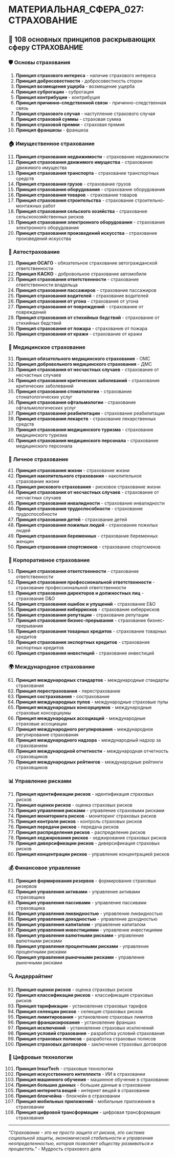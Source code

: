 # МАТЕРИАЛЬНАЯ_СФЕРА_027: СТРАХОВАНИЕ

## 🌟 108 основных принципов раскрывающих сферу СТРАХОВАНИЕ

### 🛡️ Основы страхования

1. **Принцип страхового интереса** - наличие страхового интереса
2. **Принцип добросовестности** - добросовестность сторон
3. **Принцип возмещения ущерба** - возмещение ущерба
4. **Принцип суброгации** - суброгация
5. **Принцип контрибуции** - контрибуция
6. **Принцип причинно-следственной связи** - причинно-следственная связь
7. **Принцип страхового случая** - наступление страхового случая
8. **Принцип страховой суммы** - страховая сумма
9. **Принцип страховой премии** - страховая премия
10. **Принцип франшизы** - франшиза

### 🏠 Имущественное страхование

11. **Принцип страхования недвижимости** - страхование недвижимости
12. **Принцип страхования движимого имущества** - страхование движимого имущества
13. **Принцип страхования транспорта** - страхование транспортных средств
14. **Принцип страхования грузов** - страхование грузов
15. **Принцип страхования оборудования** - страхование оборудования
16. **Принцип страхования товаров** - страхование товаров
17. **Принцип страхования строительства** - страхование строительно-монтажных работ
18. **Принцип страхования сельского хозяйства** - страхование сельскохозяйственных рисков
19. **Принцип страхования электронного оборудования** - страхование электронного оборудования
20. **Принцип страхования произведений искусства** - страхование произведений искусства

### 🚗 Автострахование

21. **Принцип ОСАГО** - обязательное страхование автогражданской ответственности
22. **Принцип КАСКО** - добровольное страхование автомобиля
23. **Принцип страхования ответственности** - страхование ответственности владельца
24. **Принцип страхования пассажиров** - страхование пассажиров
25. **Принцип страхования водителей** - страхование водителей
26. **Принцип страхования от угона** - страхование от угона
27. **Принцип страхования от повреждений** - страхование от повреждений
28. **Принцип страхования от стихийных бедствий** - страхование от стихийных бедствий
29. **Принцип страхования от пожара** - страхование от пожара
30. **Принцип страхования от кражи** - страхование от кражи

### 🏥 Медицинское страхование

31. **Принцип обязательного медицинского страхования** - ОМС
32. **Принцип добровольного медицинского страхования** - ДМС
33. **Принцип страхования от несчастных случаев** - страхование от несчастных случаев
34. **Принцип страхования критических заболеваний** - страхование критических заболеваний
35. **Принцип страхования стоматологии** - страхование стоматологических услуг
36. **Принцип страхования офтальмологии** - страхование офтальмологических услуг
37. **Принцип страхования реабилитации** - страхование реабилитации
38. **Принцип страхования лекарств** - страхование лекарственных средств
39. **Принцип страхования медицинского туризма** - страхование медицинского туризма
40. **Принцип страхования медицинского персонала** - страхование медицинского персонала

### 👥 Личное страхование

41. **Принцип страхования жизни** - страхование жизни
42. **Принцип накопительного страхования** - накопительное страхование жизни
43. **Принцип рискового страхования** - рисковое страхование жизни
44. **Принцип страхования от несчастных случаев** - страхование от несчастных случаев
45. **Принцип страхования инвалидности** - страхование инвалидности
46. **Принцип страхования трудоспособности** - страхование трудоспособности
47. **Принцип страхования детей** - страхование детей
48. **Принцип страхования пожилых людей** - страхование пожилых людей
49. **Принцип страхования беременных** - страхование беременных женщин
50. **Принцип страхования спортсменов** - страхование спортсменов

### 🏢 Корпоративное страхование

51. **Принцип страхования ответственности** - страхование ответственности
52. **Принцип страхования профессиональной ответственности** - страхование профессиональной ответственности
53. **Принцип страхования директоров и должностных лиц** - страхование D&O
54. **Принцип страхования ошибок и упущений** - страхование E&O
55. **Принцип страхования киберрисков** - страхование киберрисков
56. **Принцип страхования репутации** - страхование репутации
57. **Принцип страхования бизнес-прерывания** - страхование бизнес-прерывания
58. **Принцип страхования товарных кредитов** - страхование товарных кредитов
59. **Принцип страхования экспортных кредитов** - страхование экспортных кредитов
60. **Принцип страхования инвестиций** - страхование инвестиций

### 🌍 Международное страхование

61. **Принцип международных стандартов** - международные стандарты страхования
62. **Принцип перестрахования** - перестрахование
63. **Принцип сострахования** - сострахование
64. **Принцип международных пулов** - международные страховые пулы
65. **Принцип международных консорциумов** - международные страховые консорциумы
66. **Принцип международных ассоциаций** - международные страховые ассоциации
67. **Принцип международного регулирования** - международное регулирование страхования
68. **Принцип международного надзора** - международный надзор за страхованием
69. **Принцип международной отчетности** - международная отчетность страховщиков
70. **Принцип международных рейтингов** - международные рейтинги страховщиков

### 📊 Управление рисками

71. **Принцип идентификации рисков** - идентификация страховых рисков
72. **Принцип оценки рисков** - оценка страховых рисков
73. **Принцип управления рисками** - управление страховыми рисками
74. **Принцип мониторинга рисков** - мониторинг страховых рисков
75. **Принцип контроля рисков** - контроль страховых рисков
76. **Принцип передачи рисков** - передача рисков
77. **Принцип распределения рисков** - распределение рисков
78. **Принцип хеджирования рисков** - хеджирование страховых рисков
79. **Принцип диверсификации рисков** - диверсификация страховых рисков
80. **Принцип концентрации рисков** - управление концентрацией рисков

### 💰 Финансовое управление

81. **Принцип формирования резервов** - формирование страховых резервов
82. **Принцип управления активами** - управление активами страховщика
83. **Принцип управления пассивами** - управление пассивами страховщика
84. **Принцип управления ликвидностью** - управление ликвидностью
85. **Принцип управления доходностью** - управление доходностью
86. **Принцип управления капиталом** - управление капиталом
87. **Принцип управления инвестициями** - управление инвестициями
88. **Принцип управления валютными рисками** - управление валютными рисками
89. **Принцип управления процентными рисками** - управление процентными рисками
90. **Принцип управления рыночными рисками** - управление рыночными рисками

### 🔍 Андеррайтинг

91. **Принцип оценки рисков** - оценка страховых рисков
92. **Принцип классификации рисков** - классификация страховых рисков
93. **Принцип тарификации** - установление страховых тарифов
94. **Принцип селекции рисков** - селекция страховых рисков
95. **Принцип лимитирования** - установление страховых лимитов
96. **Принцип франшизирования** - установление франшиз
97. **Принцип исключений** - установление страховых исключений
98. **Принцип условий страхования** - разработка условий страхования
99. **Принцип страховых полисов** - разработка страховых полисов
100. **Принцип страховых договоров** - заключение страховых договоров

### 📱 Цифровые технологии

101. **Принцип InsurTech** - страховые технологии
102. **Принцип искусственного интеллекта** - ИИ в страховании
103. **Принцип машинного обучения** - машинное обучение в страховании
104. **Принцип больших данных** - большие данные в страховании
105. **Принцип интернета вещей** - интернет вещей в страховании
106. **Принцип блокчейна** - блокчейн в страховании
107. **Принцип мобильных приложений** - мобильные приложения в страховании
108. **Принцип цифровой трансформации** - цифровая трансформация страхования

---

*"Страхование - это не просто защита от рисков, это система социальной защиты, экономической стабильности и управления неопределенностью, которая позволяет обществу развиваться и процветать."* - Мудрость страхового дела
